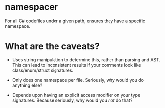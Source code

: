 namespacer
====

For all C# codefiles under a given path, ensures they have a specific namespace.

What are the caveats?
====

* Uses string manipulation to determine this, rather than parsing and AST. This can lead to inconsistent results if your comments look like class/enum/struct signatures.

* Only does one namespace per file. Seriously, why would you do anything else?

* Depends upon having an explicit access modifier on your type signatures. Because seriously, why would you _not_ do that?
